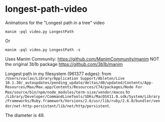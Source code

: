 # longest-path-video
Animations for the "Longest path in a tree" video

```
manim -pql video.py LongestPath
```

Or

```
manim -pql video.py LongestPath -s
```

Uses Manim Community: https://github.com/ManimCommunity/manim
NOT the original 3b1b package https://github.com/3b1b/manim

Longest path in my filesystem (961377 edges):
from `/Users/vaclav/Library/Application Support/Ableton/Live 10.1.30/_autoupdates/pending_update/deltas/d0/updated/Contents/App-Resources/Max/Max.app/Contents/Resources/C74/packages/Node For Max/source/bin/npm/node_modules/term-size/vendor/macos`
to `/Library/Developer/CommandLineTools/SDKs/MacOSX11.0.sdk/System/Library/Frameworks/Ruby.framework/Versions/2.6/usr/lib/ruby/2.6.0/bundler/vendor/net-http-persistent/lib/net/http/persistent`.

The diameter is 49.